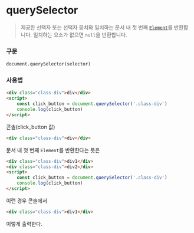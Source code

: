 # querySelector

> 제공한 선택자 또는 선택자 뭉치와 일치하는 문서 내 첫 번째 [`Element`](https://developer.mozilla.org/ko/docs/Web/API/Element)를 반환합니다. 일치하는 요소가 없으면 `null`을 반환합니다.

### 구문

```html
document.querySelector(selector)
```

### 사용법

```html
<div class="class-div">div</div>
<script>
    const click_button = document.querySelector('.class-div')
    console.log(click_button)
</script>
```

콘솔(click_button 값)

```html
<div class="class-div">div</div>
```

문서 내 첫 번째 `Element`를 반환한다는 뜻은

```html
<div class="class-div">div1</div>
<div class="class-div">div2</div>
<script>
    const click_button = document.querySelector('.class-div')
    console.log(click_button)
</script>
```

이런 경우 콘솔에서

```html
<div class="class-div">div1</div>
```

이렇게 출력한다.